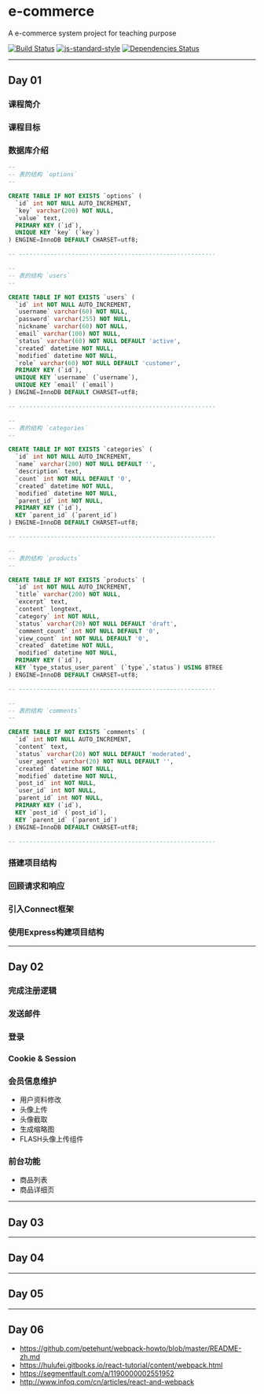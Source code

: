 # e-commerce

A e-commerce system project for teaching purpose

[![Build Status](https://travis-ci.org/zce/e-commerce.svg?branch=master)](https://travis-ci.org/zce/e-commerce)
[![js-standard-style](https://img.shields.io/badge/code%20style-standard-brightgreen.svg)](http://standardjs.com/)
[![Dependencies Status](https://david-dm.org/zce/e-commerce.svg)](https://david-dm.org/zce/e-commerce)

-----
## Day 01


### 课程简介


### 课程目标


### 数据库介绍

```sql
--
-- 表的结构 `options`
--

CREATE TABLE IF NOT EXISTS `options` (
  `id` int NOT NULL AUTO_INCREMENT,
  `key` varchar(200) NOT NULL,
  `value` text,
  PRIMARY KEY (`id`),
  UNIQUE KEY `key` (`key`)
) ENGINE=InnoDB DEFAULT CHARSET=utf8;

-- --------------------------------------------------------

--
-- 表的结构 `users`
--

CREATE TABLE IF NOT EXISTS `users` (
  `id` int NOT NULL AUTO_INCREMENT,
  `username` varchar(60) NOT NULL,
  `password` varchar(255) NOT NULL,
  `nickname` varchar(60) NOT NULL,
  `email` varchar(100) NOT NULL,
  `status` varchar(60) NOT NULL DEFAULT 'active',
  `created` datetime NOT NULL,
  `modified` datetime NOT NULL,
  `role` varchar(60) NOT NULL DEFAULT 'customer',
  PRIMARY KEY (`id`),
  UNIQUE KEY `username` (`username`),
  UNIQUE KEY `email` (`email`)
) ENGINE=InnoDB DEFAULT CHARSET=utf8;

-- --------------------------------------------------------

--
-- 表的结构 `categories`
--

CREATE TABLE IF NOT EXISTS `categories` (
  `id` int NOT NULL AUTO_INCREMENT,
  `name` varchar(200) NOT NULL DEFAULT '',
  `description` text,
  `count` int NOT NULL DEFAULT '0',
  `created` datetime NOT NULL,
  `modified` datetime NOT NULL,
  `parent_id` int NOT NULL,
  PRIMARY KEY (`id`),
  KEY `parent_id` (`parent_id`)
) ENGINE=InnoDB DEFAULT CHARSET=utf8;

-- --------------------------------------------------------

--
-- 表的结构 `products`
--

CREATE TABLE IF NOT EXISTS `products` (
  `id` int NOT NULL AUTO_INCREMENT,
  `title` varchar(200) NOT NULL,
  `excerpt` text,
  `content` longtext,
  `category` int NOT NULL,
  `status` varchar(20) NOT NULL DEFAULT 'draft',
  `comment_count` int NOT NULL DEFAULT '0',
  `view_count` int NOT NULL DEFAULT '0',
  `created` datetime NOT NULL,
  `modified` datetime NOT NULL,
  PRIMARY KEY (`id`),
  KEY `type_status_user_parent` (`type`,`status`) USING BTREE
) ENGINE=InnoDB DEFAULT CHARSET=utf8;

-- --------------------------------------------------------

--
-- 表的结构 `comments`
--

CREATE TABLE IF NOT EXISTS `comments` (
  `id` int NOT NULL AUTO_INCREMENT,
  `content` text,
  `status` varchar(20) NOT NULL DEFAULT 'moderated',
  `user_agent` varchar(20) NOT NULL DEFAULT '',
  `created` datetime NOT NULL,
  `modified` datetime NOT NULL,
  `post_id` int NOT NULL,
  `user_id` int NOT NULL,
  `parent_id` int NOT NULL,
  PRIMARY KEY (`id`),
  KEY `post_id` (`post_id`),
  KEY `parent_id` (`parent_id`)
) ENGINE=InnoDB DEFAULT CHARSET=utf8;

-- --------------------------------------------------------

```


### 搭建项目结构


### 回顾请求和响应


### 引入Connect框架


### 使用Express构建项目结构



-----
## Day 02


### 完成注册逻辑


### 发送邮件


### 登录


### Cookie & Session


### 会员信息维护

- 用户资料修改
- 头像上传
- 头像截取
- 生成缩略图
- FLASH头像上传组件


### 前台功能

- 商品列表
- 商品详细页



-----
## Day 03





-----
## Day 04





-----
## Day 05





-----
## Day 06


- https://github.com/petehunt/webpack-howto/blob/master/README-zh.md
- https://hulufei.gitbooks.io/react-tutorial/content/webpack.html
- https://segmentfault.com/a/1190000002551952
- http://www.infoq.com/cn/articles/react-and-webpack
